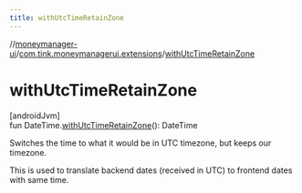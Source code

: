 ```yaml
---
title: withUtcTimeRetainZone
---
```

//[moneymanager-ui](../../index.html)/[com.tink.moneymanagerui.extensions](index.html)/[withUtcTimeRetainZone](with-utc-time-retain-zone.html)



# withUtcTimeRetainZone



[androidJvm]\
fun DateTime.[withUtcTimeRetainZone](with-utc-time-retain-zone.html)(): DateTime



Switches the time to what it would be in UTC timezone, but keeps our timezone.



This is used to translate backend dates (received in UTC) to frontend dates with same time.




